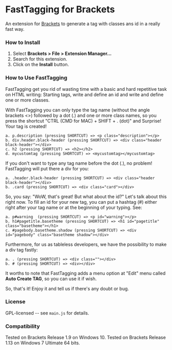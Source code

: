 # FastTagging for Brackets
An extension for [Brackets](https://github.com/adobe/brackets/) to generate
a tag with classes ans id in a really fast way.

### How to Install
1. Select **Brackets > File > Extension Manager...**
2. Search for this extension.
3. Click on the **Install** button.

### How to Use FastTagging
FastTagging get you rid of wasting time with a basic and hard repetitive task on HTML writing: Starting tags, write and define an id and write and define one or more classes.

With FastTagging you can only type the tag name (without the angle brackets <>) followed by a dot (.) and one or more class names, so you press the shortcut "CTRL (CMD for MAC) + SHIFT + . (dot)" and Surprise! Your tag is created!

    a. p.description (pressing SHORTCUT) => <p class="description"></p>
    b. div.header.black-header (pressing SHORTCUT) => <div class="header black-header"></div>
    c. h2 (pressing SHORTCUT) => <h2></h2>
    d. mycustomtag (pressing SHORTCUT) => <mycustomtag></mycustomtag>

If you don't want to type any tag name before the dot (.), no problem! FastTagging will put there a div for you:

    a. .header.black-header (pressing SHORTCUT) => <div class="header black-header"></div>
    b. .card (pressing SHORTCUT) => <div class="card"></div>

So, you say: "WoW, that's great! But what about the id?" Let's talk about this right now. To fill an id for your new tag, you can put a hashtag (#) either right after your tag name or at the beginning of your typing. See:

    a. p#warning  (pressing SHORTCUT) => <p id="warning"></p>
    b. h1#pagetitle.basetheme (pressing SHORTCUT) => <h1 id="pagetitle" class="basetheme"></h1>
    c. #pagebody.basetheme.shadow (pressing SHORTCUT) => <div id="pagebody" class="basetheme shadow"></div>

Furthermore, for us as tableless developers, we have the possibility to make a div tag fastly:

    a. . (pressing SHORTCUT) => <div class=""></div>
    b. # (pressing SHORTCUT) => <div></div>

It worths to note that FastTagging adds a menu option at "Edit" menu called **Auto Create TAG**, so you can use it if wish.

So, that's it! Enjoy it and tell us if there's any doubt or bug.

### License
GPL-licensed -- see `main.js` for details.

### Compatibility
Tested on Brackets Release 1.9 on Windows 10.
Tested on Brackets Release 1.13 on Windows 7 Ultimate 64 bits.
